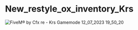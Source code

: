 # New_restyle_ox_inventory_Krs

![FiveM® by Cfx re - Krs Gamemode 12_07_2023 19_50_20](https://github.com/KRS-KAROS/New_restyle_ox_inventory_Krs/assets/131356071/0dc2dabc-1cc9-4845-a7b1-0a8514ad3bf3)
